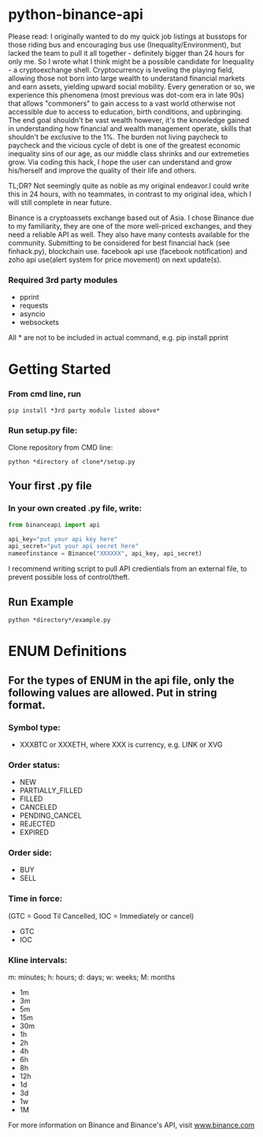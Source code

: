 # python-binance-api
Please read: I originally wanted to do my quick job listings at busstops for those riding bus and encouraging bus use (Inequality/Environment), but lacked the team to pull it all together - definitely bigger than 24 hours for only me. So I wrote what I think might be a possible candidate for Inequality - a cryptoexchange shell. Cryptocurrency is leveling the playing field, allowing those not born into large wealth to understand financial markets and earn assets, yielding upward social mobility. Every generation or so, we experience this phenomena (most previous was dot-com era in late 90s) that allows "commoners" to gain access to a vast world otherwise not accessible due to access to education, birth conditions, and upbringing. The end goal shouldn't be vast wealth however, it's the knowledge gained in understanding how financial and wealth management operate, skills that shouldn't be exclusive to the 1%. The burden not living paycheck to paycheck and the vicious cycle of debt is one of the greatest economic inequality sins of our age, as our middle class shrinks and our extremeties grow. Via coding this hack, I hope the user can understand and grow his/herself and improve the quality of their life and others.

TL;DR? Not seemingly quite as noble as my original endeavor.I could write this in 24 hours, with no teammates, in contrast to my original idea, which I will still complete in near future.

Binance is a cryptoassets exchange based out of Asia. I chose Binance due to my familiarity, they are one of the more well-priced exchanges, and they need a reliable API as well. They also have many contests available for the community. 
Submitting to be considered for best financial hack (see finhack.py), blockchain use.
facebook api use (facebook notification) and zoho api use(alert system for price movement) on next update(s).


### Required 3rd party modules
- pprint
- requests
- asyncio
- websockets

All * are not to be included in actual command, e.g. pip install pprint

# Getting Started
### From cmd line, run

```
pip install *3rd party module listed above*
```

### Run setup.py file:
Clone repository
from CMD line:
```
python *directory of clone*/setup.py
```



## Your first .py file
### In your own created .py file, write:

```python
from binanceapi import api

api_key="put your api key here"
api_secret="put your api secret here"
nameofinstance = Binance("XXXXXX", api_key, api_secret)
```
I recommend writing script to pull API credientials from an external file, to prevent possible loss of control/theft.

## Run Example
```
python *directory*/example.py
```

# ENUM Definitions
## For the types of ENUM in the api file, only the following values are allowed. Put in string format.

### Symbol type:						
- XXXBTC or XXXETH, where XXX is currency, e.g. LINK or XVG

### Order status:
- NEW
- PARTIALLY_FILLED
- FILLED
- CANCELED
- PENDING_CANCEL
- REJECTED
- EXPIRED


### Order side:
- BUY
- SELL

### Time in force:
(GTC = Good Til Cancelled, IOC = Immediately or cancel)
- GTC
- IOC

### Kline intervals:
m: minutes; h: hours; d:  days; w: weeks; M: months
- 1m
- 3m
- 5m
- 15m
- 30m
- 1h
- 2h
- 4h
- 6h
- 8h
- 12h
- 1d
- 3d
- 1w
- 1M	




For more information on Binance and Binance's API, visit 
www.binance.com


